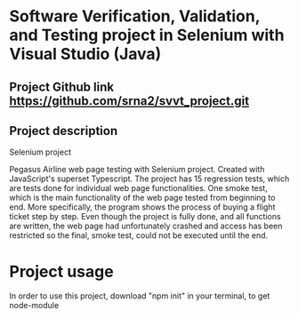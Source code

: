 # Software Verification, Validation, and Testing project in Selenium with Visual Studio (Java)

## Project Github link https://github.com/srna2/svvt_project.git

## Project description

Selenium project

Pegasus Airline web page testing with Selenium project. Created with JavaScript's superset Typescript. The project has 15 regression tests, which are tests done for individual web page functionalities. One smoke test, which is the main functionality of the web page tested from beginning to end. More specifically, the program shows the process of buying a flight ticket step by step. Even though the project is fully done, and all functions are written, the web page had unfortunately crashed and access has been restricted so the final, smoke test, could not be executed until the end. 


# Project usage
In order to use this project, download "npm init" in your terminal, to get node-module
